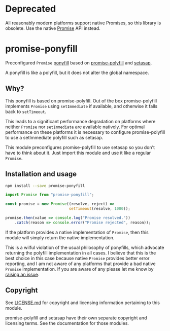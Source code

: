 # Deprecated

All reasonably modern platforms support native Promises, so this library
is obsolete. Use the native [Promise][5] API instead.

# promise-ponyfill

Preconfigured `Promise` [ponyfill][1] based on [promise-polyfill][2] and
[setasap][3].

A ponyfill is like a polyfill, but it does not alter the global
namespace.


## Why?

This ponyfill is based on promise-polyfill. Out of the box
promise-polyfill implements `Promise` using `setImmediate` if
available, and otherwise it falls back to `setTimeout`.

This leads to a significant performance degradation on platforms where
neither `Promise` nor `setImmediate` are available natively. For optimal
performance on these platforms it is necessary to configure
promise-polyfill to use a setImmediate polyfill such as setasap.

This module preconfigures promise-polyfill to use setasap so you don't
have to think about it. Just import this module and use it like a
regular `Promise`.


## Installation and usage

```bash
npm install --save promise-ponyfill
```

```typescript
import Promise from "promise-ponyfill";

const promise = new Promise((resolve, reject) =>
                            setTimeout(resolve, 1000));

promise.then(value => console.log("Promise resolved."))
    .catch(reason => console.error("Promise rejected", reason));
```

If the platform provides a native implementation of `Promise`, then this
module will simply return the native implementation.

This is a wilful violation of the usual philosophy of ponyfills, which
advocate returning the polyfill implementation in all cases. I believe
that this is the best choice in this case because native `Promise`
provides better error reporting, and I am not aware of any platforms
that provide a bad native `Promise` implementation. If you are aware of
any please let me know by [raising an issue][4].


## Copyright

See [LICENSE.md](LICENSE.md) for copyright and licensing information
pertaining to this module.

promise-polyfill and setasap have their own separate copyright and
licensing terms. See the documentation for those modules.


  [1]: https://ponyfill.com/
  [2]: https://www.npmjs.com/package/promise-polyfill
  [3]: https://www.npmjs.com/package/setasap
  [4]: https://github.com/softwareventures/promise-ponyfill/issues
  [5]: https://developer.mozilla.org/en-US/docs/Web/JavaScript/Reference/Global_Objects/Promise
